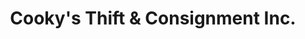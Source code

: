 ---
title: "Cooky's Thift & Consignment Inc."
url: /oceanside/cookys-thift-und-consignment-inc/
shop: Gebrauchtwaren
---